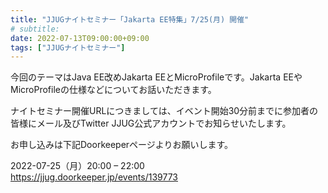```yaml
---
title: "JJUGナイトセミナー「Jakarta EE特集」7/25(月) 開催"
# subtitle:
date: 2022-07-13T09:00:00+09:00
tags: ["JJUGナイトセミナー"]
---
```

今回のテーマはJava EE改めJakarta EEとMicroProfileです。Jakarta EEやMicroProfileの仕様などについてお話いただきます。

ナイトセミナー開催URLにつきましては、イベント開始30分前までに参加者の皆様にメール及びTwitter JJUG公式アカウントでお知らせいたします。

お申し込みは下記Doorkeeperページよりお願いします。

2022-07-25（月）20:00 – 22:00  
https://jjug.doorkeeper.jp/events/139773
